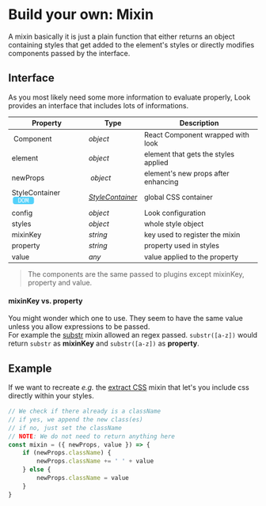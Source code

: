 # Build your own: Mixin

A mixin basically it is just a plain function that either returns an object containing styles that get added to the element's styles or directly modifies components passed by the  interface.

## Interface
As you most likely need some more information to evaluate properly, Look provides an interface that includes lots of informations.

| Property |Type |Description |
| -------- | ----------- | ---|
| Component | *object*|React Component wrapped with look |
|element |*object* |element that gets the styles applied |
| newProps | *object* |element's new props after enhancing |
| StyleContainer <img src="../res/dom-badge.png" height=15> | [*StyleContainer*](../api/StyleContainer.md) |global CSS container |
| config | *object* |Look configuration |
|styles |*object* |whole style object |
|mixinKey | *string* |key used to register the mixin |
|property | *string* |property used in styles |
| value | *any* |value applied to the property |

> The components are the same passed to plugins except mixinKey, property and value.

#### mixinKey vs. property
You might wonder which one to use. They seem to have the same value unless you allow expressions to be passed. <br>
For example the [substr](../Mixins.md#substr) mixin allowed an regex passed. `substr([a-z])` would return `substr` as **mixinKey** and `substr([a-z])` as **property**.

## Example
If we want to recreate *e.g.* the [extract CSS](../Mixins.md#extract-css) mixin that let's you include css directly within your styles.

```javascript
// We check if there already is a className
// if yes, we append the new class(es)
// if no, just set the className
// NOTE: We do not need to return anything here
const mixin = ({ newProps, value }) => {
	if (newProps.className) {
		newProps.className += ' ' + value
	} else {
		newProps.className = value
	}
}
```
